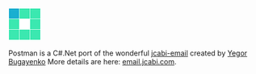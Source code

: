 ![Postman Logo](https://github.com/mattumotu/postman/blob/master/postman.png "Postman Logo")

Postman is a C#.Net port of the wonderful [jcabi-email](https://github.com/jcabi/jcabi-email) created by [Yegor Bugayenko](https://github.com/yegor256)
More details are here: [email.jcabi.com](http://email.jcabi.com/).
